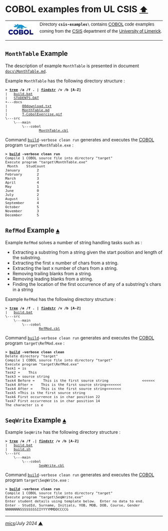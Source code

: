 # <span id="top">COBOL examples from UL CSIS</span> <span style="font-size:90%;">[⬆](../README.md#top)</span>

<table style="font-family:Helvetica;line-height:1.6;">
  <tr>
  <td style="border:0;padding:0 10px 0 0;min-width:100px;">
    <a href="https://www.mainframestechhelp.com/tutorials/cobol/introduction.htm" rel="external"><img style="border:0;width:100px;" src="../docs/images/cobol.png" width="100" alt="COBOL language"/></a>
  </td>
  <td style="border:0;padding:0;vertical-align:text-top;">
    Directory <strong><code>csis-examples\</code></strong> contains <a href="https://www.mainframestechhelp.com/tutorials/cobol/introduction.htm" rel="external" title="COBOL">COBOL</a> code examples coming from the <a href="https://www.csis.ul.ie/cobol/examples/">CSIS</a> department of the <a href="https://www.ul.ie/">University of Limerick</a>.
  </td>
  </tr>
</table>

## <span id="month_table">`MonthTable` Example</span>

The description of example `MonthTable` is presented in document [`docs\MonthTable.md`](./MonthTable/docs/MonthTable.md).

Example `MonthTable` has the following directory structure :

<pre style="font-size:80%;">
<b>&gt; <a href="https://learn.microsoft.com/en-us/windows-server/administration/windows-commands/tree" loc="external">tree</a> /a /f . | <a href="https://learn.microsoft.com/en-us/windows-server/administration/windows-commands/findstr" rel="external">findstr</a> /v /b [A-Z]</b>
|   <a href="./MonthTable/build.bat">build.bat</a>
|   <a href="./MonthTable/STUDENTS.DAT">STUDENTS.DAT</a>
+---docs
|       <a href="./MonthTable/docs/00download.txt">00download.txt</a>
|       <a href="./MonthTable/docs/MonthTable.md">MonthTable.md</a>
|       <a href="./MonthTable/docs/T-CobolExercise.gif">T-CobolExercise.gif</a>
\---src
    \---main
        \---cobol
                <a href="./MonthTable/src/main/cobol/MonthTable.cbl">MonthTable.cbl</a>
</pre>

Command [`build`](./MonthTable/build.bat)`-verbose clean run` generates and executes the [COBOL] program `target\MonthTable.exe` :

<pre style="font-size:80%;">
<b>&gt; <a href="./MonthTable/build.bat">build</a> -verbose clean run</b>
Compile 1 COBOL source file into directory "target"
Execute program "target\MonthTable.exe"
 Month    StudCount
January        2
February       2
March          3
April          4
May            1
June           0
July           2
August         1
September      4
October        5
November       3
December       5
</pre>

## <span id="ref_mod">`RefMod` Example</span> [**&#x25B4;**](#top)

Example `RefMod` solves a number of string handling tasks such as :
- Extracting a substring from a string given the start position and length of the substring.
- Extracting the first x number of chars from a string.
- Extracting the last x number of chars from a string.
- Removing trailing blanks from a string.
- Removing leading blanks from a string.
- Finding the location of the first occurrence of any of a substring's chars in a string

Example `RefMod` has the following directory structure :

<pre style="font-size:80%;">
<b>&gt; <a href="https://learn.microsoft.com/en-us/windows-server/administration/windows-commands/tree" rel="external">tree</a> /a /f . | <a href="https://learn.microsoft.com/en-us/windows-server/administration/windows-commands/findstr" rel="external">findstr</a> /v /b [A-Z]</b>
|   <a href="./RefMod/build.bat">build.bat</a>
\---src
    \---main
        \---cobol
                <a href="./RefMod/src/main/cobol/RefMod.cbl">RefMod.cbl</a>
</pre>

Command [`build`](./RefMod/build.bat)`-verbose clean run` generates and executes the [COBOL] program `target\RefMod.exe` :

<pre style="font-size:80%;">
<b>&gt; <a href="./RefMod/build.bat">build</a> -verbose clean clean</b>
Delete directory "target"
Compile 1 COBOL source file into directory "target"
Execute program "target\RefMod.exe"
Task1 = is
Task2 =    This
Task3 = source string
Task4 Before =    This is the first source string                <<<<<<
Task4 After =    This is the first source string<<<<<<<
Task4 After =    This is the first source string<<<<<<<
Task5 =This is the first source string
Task6 First occurrence is in char position 22
Task7 First occurrence is in char position 14
The character is e
</pre>


## <span id="seq_write">`SeqWrite` Example</span> [**&#x25B4;**](#top)

Example `SeqWrite` has the following directory structure :

<pre style="font-size:80%;">
<b>&gt; <a href="">tree</a> /a /f .| <a href="https://learn.microsoft.com/en-us/windows-server/administration/windows-commands/findstr" rel="external">findstr</a> /v /b [A-Z]</b>
|   <a href="./SeqWrite/build.bat">build.bat</a>
|   <a href="./SeqWrite/build.sh">build.sh</a>
\---src
    \---main
        \---cobol
                <a href="./SeqWrite/src/main/cobol/SeqWrite.cbl">SeqWrite.cbl</a>
</pre>

Command [`build`](./SeqWrite/build.bat)`-verbose clean run` generates and executes the [COBOL] program `target\SeqWrite.exe` :

<pre style="font-size:80%;">
<b>&gt; <a href="./SeqWrite/build.bat">build</a> -verbose clean run</b>
Compile 1 COBOL source file into directory "target"
Execute program "target\SeqWrite.exe"
Enter student details using template below.  Enter no data to end.
Enter - StudId, Surname, Initials, YOB, MOB, DOB, Course, Gender
NNNNNNNSSSSSSSSIIYYYYMMDDCCCCG
</pre>

***

*[mics](https://lampwww.epfl.ch/~michelou/)/July 2024* [**&#9650;**](#top)
<span id="bottom">&nbsp;</span>

<!-- link refs -->

[cobol]: https://en.wikipedia.org/wiki/COBOL
